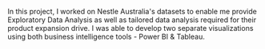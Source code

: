 In this project, I worked on Nestle Australia's datasets to enable me provide Exploratory Data Analysis as well as tailored data analysis required for their product expansion drive. 
I was able to develop two separate visualizations using both business intelligence tools - Power BI & Tableau. 
